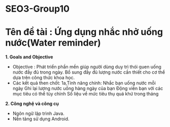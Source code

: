 # SEO3-Group10
# Tên đề tài : Ứng dụng nhắc nhở uống nước(Water reminder)

**1. Goals and Objective**
* Objective : Phát triển phần mền giúp người dùng duy trì thói quen uống nước đầy đủ trong ngày. Bổ sung đầy đủ lượng nước cần thiết cho cơ thể dựa trên công thức khoa học.
* Các kết quả then chốt: 
1a,Tính năng chính:
  Nhắc bạn uống nước mỗi ngày
  Ghi lại lượng nước uống hàng ngày của bạn
  Động viên bạn với các mục tiêu có thể tùy chỉnh
  Số liệu về mức tiêu thụ quá khứ trong tháng


**2. Công nghệ và công cụ**
* Ngôn ngữ lập trình Java.
* Nền tảng sử dụng Android.
